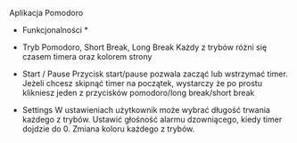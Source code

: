 Aplikacja Pomodoro

 * Funkcjonalności *

- Tryb Pomodoro, Short Break, Long Break
Każdy z trybów różni się czasem timera oraz kolorem strony

- Start / Pause
Przycisk start/pause pozwala zacząć lub wstrzymać timer. Jeżeli chcesz skipnąć timer na początek, wystarczy że po prostu klikniesz jeden z przycisków pomodoro/long break/short break

- Settings
W ustawieniach użytkownik może wybrać długość trwania każdego z trybów.
Ustawić głośność alarmu dzowniącego, kiedy timer dojdzie do 0.
Zmiana koloru każdego z trybów.  
